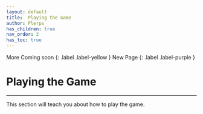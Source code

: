 ```yaml
---
layout: default
title:  Playing the Game
author: Plerps
has_children: true
nav_order: 2
has_toc: true
---
```


<div markdown="1">
More Coming soon
{: .label .label-yellow }
New Page
{: .label .label-purple }
</div>

# Playing the Game

---

This section will teach you about how to play the game.

